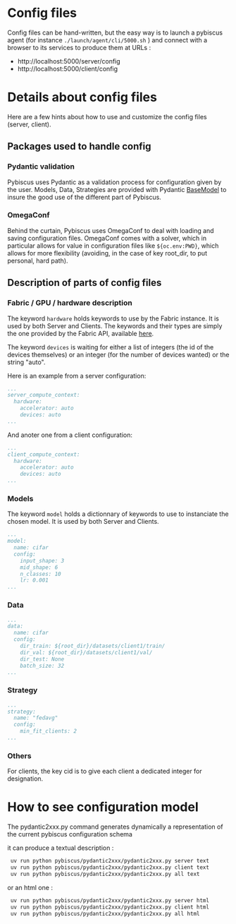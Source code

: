 # Config files

Config files can be hand-written, but the easy way is to launch a pybiscus agent (for instance `./launch/agent/cli/5000.sh` )
and connect with a browser to its services to produce them at URLs : 
- http://localhost:5000/server/config 
- http://localhost:5000/client/config

# Details about config files

Here are a few hints about how to use and customize the config files (server, client).

## Packages used to handle config

### Pydantic validation

Pybiscus uses Pydantic as a validation process for configuration given by the user. Models, Data, Strategies are provided with Pydantic [BaseModel](https://docs.pydantic.dev/latest/concepts/models/#basic-model-usage) to insure the good use of the different part of Pybiscus.

### OmegaConf

Behind the curtain, Pybiscus uses OmegaConf to deal with loading and saving configuration files. OmegaConf comes with a solver, which in particular allows for value in configuration files like `${oc.env:PWD}`, which allows for more flexibility (avoiding, in the case of key root_dir, to put personal, hard path).

## Description of parts of config files

### Fabric / GPU / hardware description

The keyword `hardware` holds keywords to use by the Fabric instance. It is used by both Server and Clients. The keywords and their types are simply the one provided by the Fabric API, available [here](https://lightning.ai/docs/fabric/stable/api/generated/lightning.fabric.fabric.Fabric.html#lightning.fabric.fabric.Fabric).

The keyword `devices` is waiting for either a list of integers (the id of the devices themselves) or an integer (for the number of devices wanted) or the string "auto".

Here is an example from a server configuration:

```yaml
...
server_compute_context:
  hardware:
    accelerator: auto
    devices: auto
...
```

And anoter one from a client configuration:

```yaml
...
client_compute_context:
  hardware:
    accelerator: auto
    devices: auto
...
```

### Models

The keyword `model` holds a dictionnary of keywords to use to instanciate the chosen model. It is used by both Server and Clients.

```yaml
...
model:
  name: cifar
  config:
    input_shape: 3
    mid_shape: 6
    n_classes: 10
    lr: 0.001
...
```

### Data

```yaml
...
data:
  name: cifar
  config:
    dir_train: ${root_dir}/datasets/client1/train/
    dir_val: ${root_dir}/datasets/client1/val/
    dir_test: None
    batch_size: 32
...
```

### Strategy

```yaml
...
strategy:
  name: "fedavg"
  config:
    min_fit_clients: 2
...
```


### Others

For clients, the key cid is to give each client a dedicated integer for designation.

# How to see configuration model

The pydantic2xxx.py command generates dynamically a representation of the current pybiscus configuration schema

it can produce a textual description :

```bash
 uv run python pybiscus/pydantic2xxx/pydantic2xxx.py server text
 uv run python pybiscus/pydantic2xxx/pydantic2xxx.py client text
 uv run python pybiscus/pydantic2xxx/pydantic2xxx.py all text
```

or an html one :

```bash
 uv run python pybiscus/pydantic2xxx/pydantic2xxx.py server html
 uv run python pybiscus/pydantic2xxx/pydantic2xxx.py client html
 uv run python pybiscus/pydantic2xxx/pydantic2xxx.py all html
```
